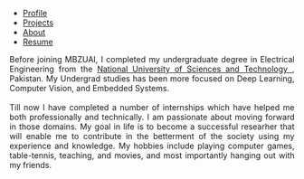 <ul>
  <li><a href="index">Profile</a></li>
  <li><a href="projects">Projects</a></li>
  <li><a class="active" href="about">About</a></li>
  <li><a href="#contact">Resume</a></li>
</ul>

<p align="justify">
Before joining MBZUAI, I completed my undergraduate degree in Electrical Engineering from the <a href="https://nust.edu.pk/">National University of Sciences and Technology </a>, Pakistan. My Undergrad studies has been more focused on Deep Learning, Computer Vision, and Embedded Systems. 
<br>
<br>
Till now I have completed a number of internships which have helped me both professionally and technically. I am passionate about moving forward in those domains. My goal in life is to become a successful researher that will enable me to contribute in the betterment of the society using my experience and knowledge. My hobbies include playing computer games, table-tennis, teaching, and movies, and most importantly hanging out with my friends.
</p>
